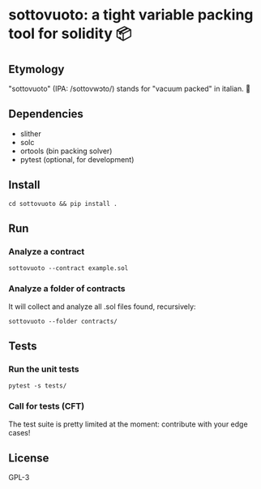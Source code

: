# sottovuoto: a tight variable packing tool for solidity 📦

## Etymology
"sottovuoto" (IPA: /sottovwɔto/) stands for "vacuum packed" in italian. 🍝

## Dependencies
* slither
* solc
* ortools (bin packing solver)
* pytest (optional, for development)

## Install
`cd sottovuoto && pip install .`

## Run
### Analyze a contract
`sottovuoto --contract example.sol`

### Analyze a folder of contracts
It will collect and analyze all .sol files found, recursively:

`sottovuoto --folder contracts/`

## Tests
### Run the unit tests
`pytest -s tests/`

### Call for tests (CFT)
The test suite is pretty limited at the moment: contribute with your edge cases!

## License
GPL-3